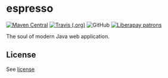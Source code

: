 # espresso

[![Maven Central](https://img.shields.io/maven-central/v/io.github.espresso4j/espresso.svg)](https://search.maven.org/artifact/io.github.espresso4j/espresso)
[![Travis (.org)](https://img.shields.io/travis/espresso4j/espresso.svg)](https://travis-ci.org/espresso4j/espresso)
![GitHub](https://img.shields.io/github/license/espresso4j/espresso.svg)
[![Liberapay patrons](https://img.shields.io/liberapay/patrons/Sunng.svg)](https://liberapay.com/Sunng/donate)

The soul of modern Java web application.

## License

See [license](https://github.com/espresso4j/espresso/blob/master/LICENSE)
